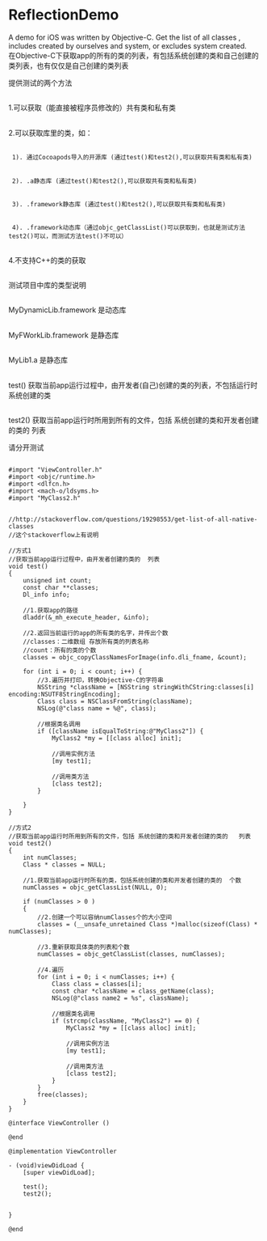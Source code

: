 # ReflectionDemo
A demo for iOS was written by Objective-C. Get the list of all classes , includes created by ourselves and system,  or excludes system created.  
在Objective-C下获取app的所有的类的列表，有包括系统创建的类和自己创建的类列表，也有仅仅是自己创建的类列表


提供测试的两个方法
##
1.可以获取（能直接被程序员修改的）共有类和私有类
##
2.可以获取库里的类，如： 
##
     1). 通过Cocoapods导入的开源库 (通过test()和test2(),可以获取共有类和私有类)
##
     2). .a静态库 (通过test()和test2(),可以获取共有类和私有类)
##
     3). .framework静态库 (通过test()和test2(),可以获取共有类和私有类)
##
     4). .framework动态库（通过objc_getClassList()可以获取到，也就是测试方法test2()可以，而测试方法test()不可以）
##
4.不支持C++的类的获取

##
测试项目中库的类型说明
##
MyDynamicLib.framework 是动态库
##
MyFWorkLib.framework   是静态库
##
MyLib1.a               是静态库

##
test()   获取当前app运行过程中，由开发者(自己)创建的类的列表，不包括运行时系统创建的类
##
test2()  获取当前app运行时所用到所有的文件，包括 系统创建的类和开发者创建的类的   列表

请分开测试


```

#import "ViewController.h"
#import <objc/runtime.h>
#import <dlfcn.h>
#import <mach-o/ldsyms.h>
#import "MyClass2.h"


//http://stackoverflow.com/questions/19298553/get-list-of-all-native-classes
//这个stackoverflow上有说明

//方式1
//获取当前app运行过程中，由开发者创建的类的  列表
void test()
{
    unsigned int count;
    const char **classes;
    Dl_info info;

    //1.获取app的路径
    dladdr(&_mh_execute_header, &info);

    //2.返回当前运行的app的所有类的名字，并传出个数
    //classes：二维数组 存放所有类的列表名称
    //count：所有的类的个数
    classes = objc_copyClassNamesForImage(info.dli_fname, &count);

    for (int i = 0; i < count; i++) {
        //3.遍历并打印，转换Objective-C的字符串
        NSString *className = [NSString stringWithCString:classes[i] encoding:NSUTF8StringEncoding];
        Class class = NSClassFromString(className);
        NSLog(@"class name = %@", class);

        //根据类名调用
        if ([className isEqualToString:@"MyClass2"]) {
            MyClass2 *my = [[class alloc] init];

            //调用实例方法
            [my test1];

            //调用类方法
            [class test2];
        }

    }
}

//方式2
//获取当前app运行时所用到所有的文件，包括 系统创建的类和开发者创建的类的   列表
void test2()
{
    int numClasses;
    Class * classes = NULL;

    //1.获取当前app运行时所有的类，包括系统创建的类和开发者创建的类的  个数
    numClasses = objc_getClassList(NULL, 0);

    if (numClasses > 0 )
    {
        //2.创建一个可以容纳numClasses个的大小空间
        classes = (__unsafe_unretained Class *)malloc(sizeof(Class) * numClasses);

        //3.重新获取具体类的列表和个数
        numClasses = objc_getClassList(classes, numClasses);

        //4.遍历
        for (int i = 0; i < numClasses; i++) {
            Class class = classes[i];
            const char *className = class_getName(class);
            NSLog(@"class name2 = %s", className);

            //根据类名调用
            if (strcmp(className, "MyClass2") == 0) {
                MyClass2 *my = [[class alloc] init];

                //调用实例方法
                [my test1];

                //调用类方法
                [class test2];
            }
        }
        free(classes);
    }
}

@interface ViewController ()

@end

@implementation ViewController

- (void)viewDidLoad {
    [super viewDidLoad];

    test();
    test2();


}

@end

```

